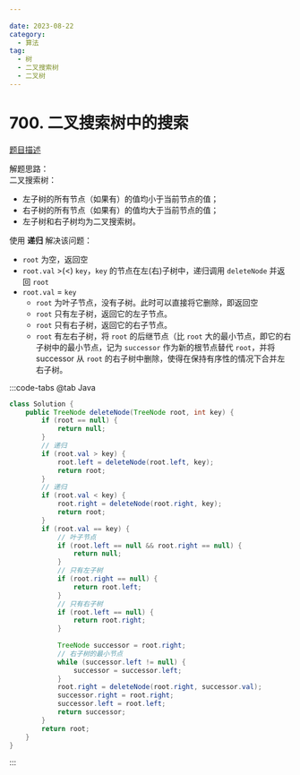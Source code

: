 ```yaml
---
 
date: 2023-08-22
category: 
  - 算法
tag: 
  - 树
  - 二叉搜索树
  - 二叉树
---
```


# 700. 二叉搜索树中的搜索

<Badge text="中等" type="warning" vertical="middle" />

[题目描述](https://leetcode.cn/problems/delete-node-in-a-bst/description/?envType=study-plan-v2&envId=leetcode-75)

解题思路：  
二叉搜索树：
- 左子树的所有节点（如果有）的值均小于当前节点的值；
- 右子树的所有节点（如果有）的值均大于当前节点的值；
- 左子树和右子树均为二叉搜索树。

使用 **递归** 解决该问题：
- `root` 为空，返回空
- `root.val` >(<) `key`，`key` 的节点在左(右)子树中，递归调用 `deleteNode` 并返回 `root`
- `root.val` = `key`
  - `root` 为叶子节点，没有子树。此时可以直接将它删除，即返回空
  - `root` 只有左子树，返回它的左子节点。
  - `root` 只有右子树，返回它的右子节点。
  - `root` 有左右子树，将 `root` 的后继节点（比 `root` 大的最小节点，即它的右子树中的最小节点，记为 `successor` 作为新的根节点替代 `root`，并将 successor 从 `root` 的右子树中删除，使得在保持有序性的情况下合并左右子树。

:::code-tabs
@tab Java
```java
class Solution {
    public TreeNode deleteNode(TreeNode root, int key) {
        if (root == null) {
            return null;
        }
        // 递归
        if (root.val > key) {
            root.left = deleteNode(root.left, key);
            return root;
        }
        // 递归
        if (root.val < key) {
            root.right = deleteNode(root.right, key);
            return root;
        }
        if (root.val == key) {
            // 叶子节点
            if (root.left == null && root.right == null) {
                return null;
            }
            // 只有左子树
            if (root.right == null) {
                return root.left;
            }
            // 只有右子树
            if (root.left == null) {
                return root.right;
            }
            
            TreeNode successor = root.right;
            // 右子树的最小节点
            while (successor.left != null) {
                successor = successor.left;
            }
            root.right = deleteNode(root.right, successor.val);
            successor.right = root.right;
            successor.left = root.left;
            return successor;
        }
        return root;
    }
}
```
:::